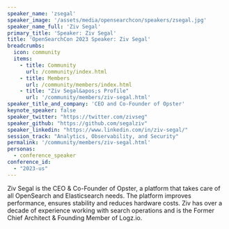 ```yaml
---
speaker_name: 'zsegal'
speaker_image: '/assets/media/opensearchcon/speakers/zsegal.jpg'
speaker_name_full: 'Ziv Segal'
primary_title: 'Speaker: Ziv Segal'
title: 'OpenSearchCon 2023 Speaker: Ziv Segal'
breadcrumbs:
  icon: community
  items:
    - title: Community
      url: /community/index.html
    - title: Members
      url: /community/members/index.html
    - title: "Ziv Segal&apos;s Profile"
      url: '/community/members/ziv-segal.html'
speaker_title_and_company: 'CEO and Co-Founder of Opster'
keynote_speaker: false
speaker_twitter: "https://twitter.com/zivseg"
speaker_github: "https://github.com/segalziv"
speaker_linkedin: "https://www.linkedin.com/in/ziv-segal/"
session_track: "Analytics, Observability, and Security"
permalink: '/community/members/ziv-segal.html'
personas:
  - conference_speaker
conference_id:
  - "2023-us"
---
```


Ziv Segal is the CEO & Co-Founder of Opster, a platform that takes care of all OpenSearch and Elasticsearch needs. The platform improves performance, ensures stability and reduces hardware costs. Ziv has over a decade of experience working with search operations and is the Former Chief Architect & Founding Member of Logz.io.
